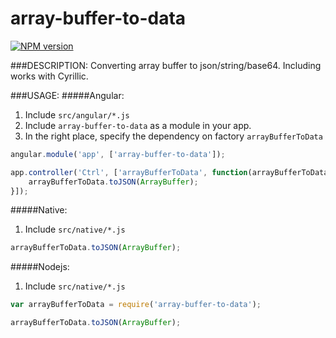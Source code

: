 array-buffer-to-data
=================

[![NPM version](https://badge.fury.io/js/array-buffer-to-data.svg)](http://badge.fury.io/for/js/array-buffer-to-data)

###DESCRIPTION:
Converting array buffer to json/string/base64. Including works with Cyrillic.

###USAGE:
#####Angular:
1) Include `src/angular/*.js`
2) Include `array-buffer-to-data` as a module in your app.
3) In the right place, specify the dependency  on factory `arrayBufferToData`

```js
angular.module('app', ['array-buffer-to-data']);

app.controller('Ctrl', ['arrayBufferToData', function(arrayBufferToData) {
    arrayBufferToData.toJSON(ArrayBuffer);
}]);
```

#####Native:
1) Include `src/native/*.js`

```js
arrayBufferToData.toJSON(ArrayBuffer);
```

#####Nodejs:
1) Include `src/native/*.js`

```js
var arrayBufferToData = require('array-buffer-to-data');

arrayBufferToData.toJSON(ArrayBuffer);
```

